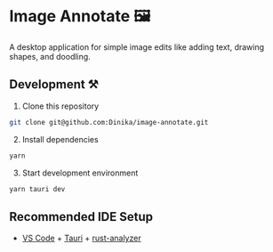 # Image Annotate 🖼️

A desktop application for simple image edits like adding text, drawing shapes, and doodling.


## Development ⚒️

1. Clone this repository
```bash
git clone git@github.com:Dinika/image-annotate.git
```

2. Install dependencies
```bash
yarn
```

3. Start development environment
```bash
yarn tauri dev
```


## Recommended IDE Setup

- [VS Code](https://code.visualstudio.com/) + [Tauri](https://marketplace.visualstudio.com/items?itemName=tauri-apps.tauri-vscode) + [rust-analyzer](https://marketplace.visualstudio.com/items?itemName=rust-lang.rust-analyzer)

